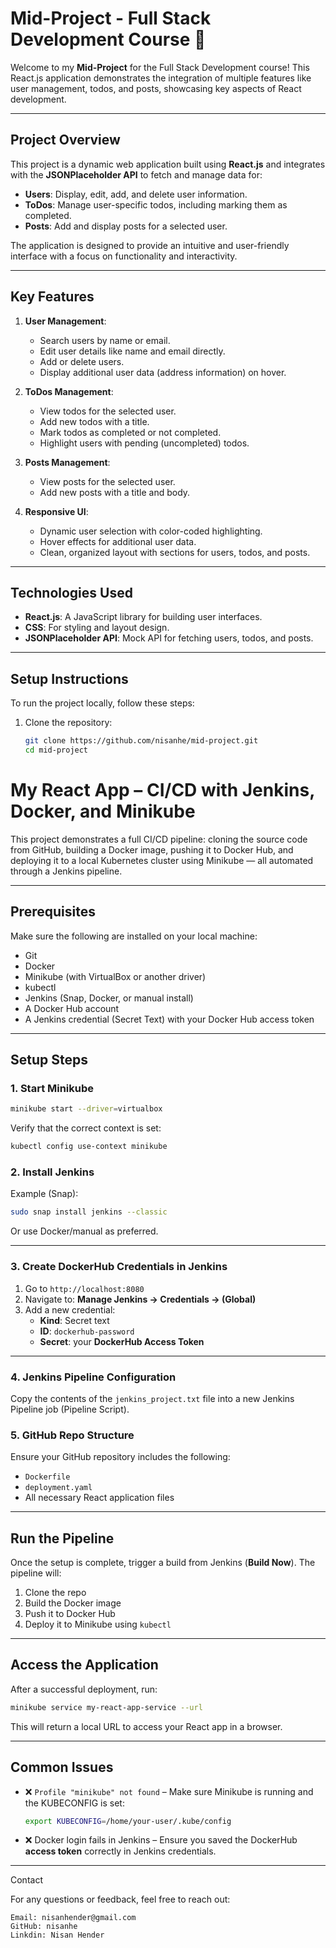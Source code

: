 # Mid-Project - Full Stack Development Course 🚀

Welcome to my **Mid-Project** for the Full Stack Development course! This React.js application demonstrates the integration of multiple features like user management, todos, and posts, showcasing key aspects of React development.

---

## **Project Overview**
This project is a dynamic web application built using **React.js** and integrates with the **JSONPlaceholder API** to fetch and manage data for:
- **Users**: Display, edit, add, and delete user information.
- **ToDos**: Manage user-specific todos, including marking them as completed.
- **Posts**: Add and display posts for a selected user.

The application is designed to provide an intuitive and user-friendly interface with a focus on functionality and interactivity.

---

## **Key Features**
1. **User Management**:
   - Search users by name or email.
   - Edit user details like name and email directly.
   - Add or delete users.
   - Display additional user data (address information) on hover.

2. **ToDos Management**:
   - View todos for the selected user.
   - Add new todos with a title.
   - Mark todos as completed or not completed.
   - Highlight users with pending (uncompleted) todos.

3. **Posts Management**:
   - View posts for the selected user.
   - Add new posts with a title and body.

4. **Responsive UI**:
   - Dynamic user selection with color-coded highlighting.
   - Hover effects for additional user data.
   - Clean, organized layout with sections for users, todos, and posts.

---

## **Technologies Used**
- **React.js**: A JavaScript library for building user interfaces.
- **CSS**: For styling and layout design.
- **JSONPlaceholder API**: Mock API for fetching users, todos, and posts.

---

## **Setup Instructions**
To run the project locally, follow these steps:

1. Clone the repository:
   ```bash
   git clone https://github.com/nisanhe/mid-project.git
   cd mid-project

# My React App – CI/CD with Jenkins, Docker, and Minikube

This project demonstrates a full CI/CD pipeline: cloning the source code from GitHub, building a Docker image, pushing it to Docker Hub, and deploying it to a local Kubernetes cluster using Minikube — all automated through a Jenkins pipeline.

---

## Prerequisites

Make sure the following are installed on your local machine:

- Git
- Docker
- Minikube (with VirtualBox or another driver)
- kubectl
- Jenkins (Snap, Docker, or manual install)
- A Docker Hub account
- A Jenkins credential (Secret Text) with your Docker Hub access token

---

## Setup Steps

### 1. Start Minikube

```bash
minikube start --driver=virtualbox
```

Verify that the correct context is set:

```bash
kubectl config use-context minikube
```

### 2. Install Jenkins

Example (Snap):

```bash
sudo snap install jenkins --classic
```

Or use Docker/manual as preferred.

---

### 3. Create DockerHub Credentials in Jenkins

1. Go to `http://localhost:8080`
2. Navigate to: **Manage Jenkins → Credentials → (Global)**
3. Add a new credential:
   - **Kind**: Secret text
   - **ID**: `dockerhub-password`
   - **Secret**: your **DockerHub Access Token**

---

### 4. Jenkins Pipeline Configuration

Copy the contents of the `jenkins_project.txt` file into a new Jenkins Pipeline job (Pipeline Script).

### 5. GitHub Repo Structure

Ensure your GitHub repository includes the following:

- `Dockerfile`
- `deployment.yaml`
- All necessary React application files

---

## Run the Pipeline

Once the setup is complete, trigger a build from Jenkins (**Build Now**). The pipeline will:

1. Clone the repo
2. Build the Docker image
3. Push it to Docker Hub
4. Deploy it to Minikube using `kubectl`

---

## Access the Application

After a successful deployment, run:

```bash
minikube service my-react-app-service --url
```

This will return a local URL to access your React app in a browser.

---

## Common Issues

- ❌ `Profile "minikube" not found` – Make sure Minikube is running and the KUBECONFIG is set:

  ```bash
  export KUBECONFIG=/home/your-user/.kube/config
  ```

- ❌ Docker login fails in Jenkins – Ensure you saved the DockerHub **access token** correctly in Jenkins credentials.

---
Contact

For any questions or feedback, feel free to reach out:

    Email: nisanhender@gmail.com
    GitHub: nisanhe
    Linkdin: Nisan Hender
